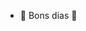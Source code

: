 - 👋 Bons dias 👋



<!---
RDPW1SH/RDPW1SH is a ✨ special ✨ repository because its `README.md` (this file) appears on your GitHub profile.
You can click the Preview link to take a look at your changes.
--->
